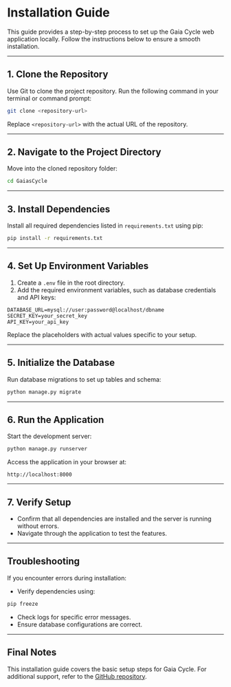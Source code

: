 # Installation Guide

This guide provides a step-by-step process to set up the Gaia Cycle web application locally. Follow the instructions below to ensure a smooth installation.

---

## 1. **Clone the Repository**
Use Git to clone the project repository. Run the following command in your terminal or command prompt:

```bash
git clone <repository-url>
```
Replace `<repository-url>` with the actual URL of the repository.

---

## 2. **Navigate to the Project Directory**
Move into the cloned repository folder:

```bash
cd GaiasCycle
```

---

## 3. **Install Dependencies**
Install all required dependencies listed in `requirements.txt` using pip:

```bash
pip install -r requirements.txt
```

---

## 4. **Set Up Environment Variables**
1. Create a `.env` file in the root directory.
2. Add the required environment variables, such as database credentials and API keys:

```
DATABASE_URL=mysql://user:password@localhost/dbname
SECRET_KEY=your_secret_key
API_KEY=your_api_key
```

Replace the placeholders with actual values specific to your setup.

---

## 5. **Initialize the Database**
Run database migrations to set up tables and schema:

```bash
python manage.py migrate
```

---

## 6. **Run the Application**
Start the development server:

```bash
python manage.py runserver
```

Access the application in your browser at:
```
http://localhost:8000
```

---

## 7. **Verify Setup**
- Confirm that all dependencies are installed and the server is running without errors.
- Navigate through the application to test the features.

---

## Troubleshooting
If you encounter errors during installation:
- Verify dependencies using:
```bash
pip freeze
```
- Check logs for specific error messages.
- Ensure database configurations are correct.

---

## Final Notes
This installation guide covers the basic setup steps for Gaia Cycle. For additional support, refer to the [GitHub repository](https://github.com/MarieBelle88/GaiasCycle).

